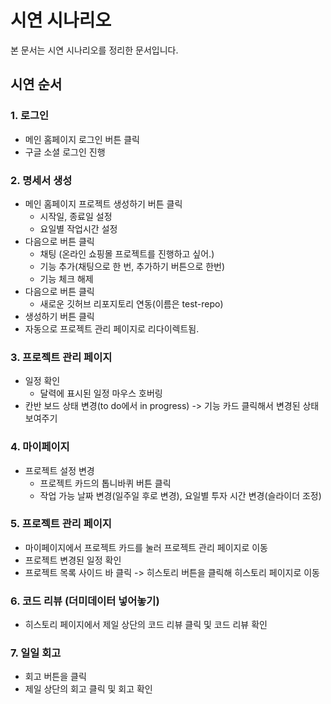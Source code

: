 # 시연 시나리오
본 문서는 시연 시나리오를 정리한 문서입니다.

## 시연 순서
### **1. 로그인**
- 메인 홈페이지 로그인 버튼 클릭
- 구글 소셜 로그인 진행

### **2. 명세서 생성**
- 메인 홈페이지 프로젝트 생성하기 버튼 클릭
    - 시작일, 종료일 설정
    - 요일별 작업시간 설정
- 다음으로 버튼 클릭
    - 채팅 (온라인 쇼핑몰 프로젝트를 진행하고 싶어.)
    - 기능 추가(채팅으로 한 번, 추가하기 버튼으로 한번)
    - 기능 체크 해제
- 다음으로 버튼 클릭
    - 새로운 깃허브 리포지토리 연동(이름은 test-repo)
- 생성하기 버튼 클릭
- 자동으로 프로젝트 관리 페이지로 리다이렉트됨.

### **3. 프로젝트 관리 페이지**
- 일정 확인
    - 달력에 표시된 일정 마우스 호버링
- 칸반 보드 상태 변경(to do에서 in progress) -> 기능 카드 클릭해서 변경된 상태 보여주기

### **4. 마이페이지**

- 프로젝트 설정 변경 
    - 프로젝트 카드의 톱니바퀴 버튼 클릭
    - 작업 가능 날짜 변경(일주일 후로 변경), 요일별 투자 시간 변경(슬라이더 조정)

### **5. 프로젝트 관리 페이지**

- 마이페이지에서 프로젝트 카드를 눌러 프로젝트 관리 페이지로 이동
- 프로젝트 변경된 일정 확인
- 프로젝트 목록 사이드 바 클릭 -> 히스토리 버튼을 클릭해 히스토리 페이지로 이동

### **6. 코드 리뷰 (더미데이터 넣어놓기)**
- 히스토리 페이지에서 제일 상단의 코드 리뷰 클릭 및 코드 리뷰 확인
### **7. 일일 회고**
- 회고 버튼을 클릭
- 제일 상단의 회고 클릭 및 회고 확인